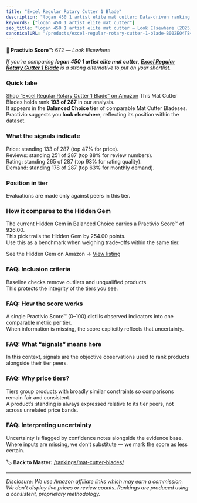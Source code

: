 ```yaml
---
title: "Excel Regular Rotary Cutter 1 Blade"
description: "logan 450 1 artist elite mat cutter: Data-driven ranking using the Practivio Score™. Positioned by quality, value, demand, findability, momentum."
keywords: ["logan 450 1 artist elite mat cutter"]
seo_title: "logan 450 1 artist elite mat cutter — Look Elsewhere (2025)"
canonicalURL: "/products/excel-regular-rotary-cutter-1-blade-B002EO4T84/"
---
```


**🚫 Practivio Score™:** 672 — _Look Elsewhere_


*If you're comparing **logan 450 1 artist elite mat cutter**, **[Excel Regular Rotary Cutter 1 Blade](https://www.amazon.com/dp/B002EO4T84?tag=practivio-20)** is a strong alternative to put on your shortlist.*
### Quick take
[Shop “Excel Regular Rotary Cutter 1 Blade” on Amazon](https://www.amazon.com/dp/B002EO4T84?tag=practivio-20)
This Mat Cutter Blades holds rank **193 of 287** in our analysis.  
It appears in the **Balanced Choice tier** of comparable Mat Cutter Bladeses.  
Practivio suggests you **look elsewhere**, reflecting its position within the dataset.

### What the signals indicate
Price: standing 133 of 287 (top 47% for price).  
Reviews: standing 251 of 287 (top 88% for review numbers).  
Rating: standing 265 of 287 (top 93% for rating quality).  
Demand: standing 178 of 287 (top 63% for monthly demand).

### Position in tier
Evaluations are made only against peers in this tier.

### How it compares to the Hidden Gem
The current Hidden Gem in Balanced Choice carries a Practivio Score™ of 926.00.  
This pick trails the Hidden Gem by 254.00 points.  
Use this as a benchmark when weighing trade-offs within the same tier.  

See the Hidden Gem on Amazon → [View listing](https://www.amazon.com/dp/B00HV4VV92?tag=practivio-20)

### FAQ: Inclusion criteria
Baseline checks remove outliers and unqualified products.  
This protects the integrity of the tiers you see.

### FAQ: How the score works
A single Practivio Score™ (0–100) distills observed indicators into one comparable metric per tier.  
When information is missing, the score explicitly reflects that uncertainty.

### FAQ: What “signals” means here
In this context, signals are the objective observations used to rank products alongside their tier peers.

### FAQ: Why price tiers?
Tiers group products with broadly similar constraints so comparisons remain fair and consistent.  
A product’s standing is always expressed relative to its tier peers, not across unrelated price bands.

### FAQ: Interpreting uncertainty
Uncertainty is flagged by confidence notes alongside the evidence base.  
Where inputs are missing, we don’t substitute — we mark the score as less certain.


🏷️ **Back to Master:** [/rankings/mat-cutter-blades/](/rankings/mat-cutter-blades/)

---
_Disclosure: We use Amazon affiliate links which may earn a commission. We don’t display live prices or review counts. Rankings are produced using a consistent, proprietary methodology._
